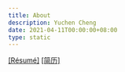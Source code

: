 ```yaml
---
title: About
description: Yuchen Cheng
date: 2021-04-11T00:00:00+08:00
type: static
---
```


[[Résumé]](/files/resume.pdf) [[简历]](/files/resume_zh.pdf)
